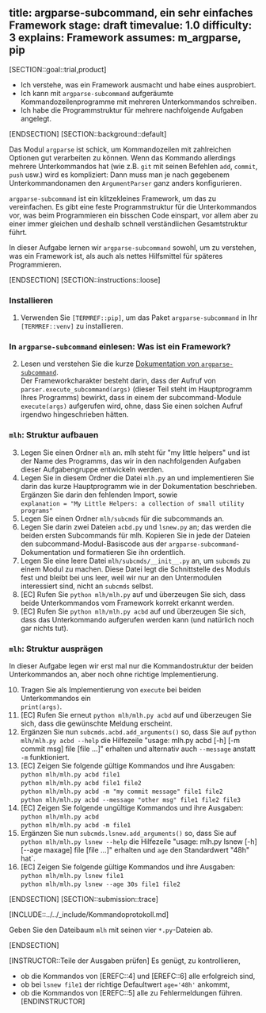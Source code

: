 title: argparse-subcommand, ein sehr einfaches Framework
stage: draft
timevalue: 1.0
difficulty: 3
explains: Framework
assumes: m_argparse, pip
---
[SECTION::goal::trial,product]

- Ich verstehe, was ein Framework ausmacht und habe eines ausprobiert.
- Ich kann mit `argparse-subcommand` aufgeräumte Kommandozeilenprogramme mit mehreren Unterkommandos schreiben.
- Ich habe die Programmstruktur für mehrere nachfolgende Aufgaben angelegt.

[ENDSECTION]
[SECTION::background::default]

Das Modul `argparse` ist schick, um Kommandozeilen mit zahlreichen Optionen gut verarbeiten zu können.
Wenn das Kommando allerdings mehrere Unterkommandos hat 
(wie z.B. `git` mit seinen Befehlen `add`, `commit`, `push` usw.)
wird es kompliziert: Dann muss man je nach gegebenem Unterkommandonamen
den `ArgumentParser` ganz anders konfigurieren.

`argparse-subcommand` ist ein klitzekleines Framework, um das zu vereinfachen.
Es gibt eine feste Programmstruktur für die Unterkommandos vor, was beim Programmieren
ein bisschen Code einspart, vor allem aber zu einer immer gleichen und deshalb schnell verständlichen
Gesamtstruktur führt.

In dieser Aufgabe lernen wir `argparse-subcommand` sowohl, um zu verstehen, was ein Framework ist,
als auch als nettes Hilfsmittel für späteres Programmieren.

[ENDSECTION]
[SECTION::instructions::loose]

### Installieren

1. Verwenden Sie `[TERMREF::pip]`, um das Paket `argparse-subcommand`
   in Ihr `[TERMREF::venv]` zu installieren.


### In `argparse-subcommand` einlesen: Was ist ein Framework?

2. Lesen und verstehen Sie die kurze 
   [Dokumentation von `argparse-subcommand`](https://github.com/prechelt/argparse_subcommand).  
   Der Frameworkcharakter besteht darin, dass der Aufruf von `parser.execute_subcommand(args)`
   (dieser Teil steht im Hauptprogramm Ihres Programms)
   bewirkt, dass in einem der subcommand-Module `execute(args)` aufgerufen wird,
   ohne, dass Sie einen solchen Aufruf irgendwo hingeschrieben hätten.

### `mlh`: Struktur aufbauen

3. Legen Sie einen Ordner `mlh` an.
   mlh steht für "my little helpers" und ist der Name des Programms, 
   das wir in den nachfolgenden Aufgaben dieser Aufgabengruppe entwickeln werden.  
4. Legen Sie in diesem Ordner die Datei `mlh.py` an und implementieren Sie darin das
   kurze Hauptprogramm wie in der Dokumentation beschrieben.  
   Ergänzen Sie darin den fehlenden Import, sowie  
   `explanation = "My Little Helpers: a collection of small utility programs"`
5. Legen Sie einen Ordner `mlh/subcmds` für die subcommands an.
6. Legen Sie darin zwei Dateien `acbd.py` und `lsnew.py` an;
   das werden die beiden ersten Subcommands für mlh. 
   Kopieren Sie in jede der Dateien den subcommand-Modul-Basiscode
   aus der `argparse-subcommand`-Dokumentation und formatieren Sie ihn ordentlich.
7. Legen Sie eine leere Datei `mlh/subcmds/__init__.py` an, um `subcmds` zu einem Modul zu machen.
   Diese Datei legt die Schnittstelle des Moduls fest und bleibt bei uns leer, 
   weil wir nur an den Untermodulen interessiert sind, nicht an `subcmds` selbst.
8. [EC] Rufen Sie `python mlh/mlh.py` auf und überzeugen Sie sich, dass beide Unterkommandos
   vom Framework korrekt erkannt werden.
9. [EC] Rufen Sie `python mlh/mlh.py acbd` auf und überzeugen Sie sich,
   dass das Unterkommando aufgerufen werden kann (und natürlich noch gar nichts tut).

### `mlh`: Struktur ausprägen

In dieser Aufgabe legen wir erst mal nur die Kommandostruktur der beiden
Unterkommandos an, aber noch ohne richtige Implementierung.

10. Tragen Sie als Implementierung von `execute` bei beiden Unterkommandos ein  
    `print(args)`.
11. [EC] Rufen Sie erneut `python mlh/mlh.py acbd` auf und überzeugen Sie sich,
    dass die gewünschte Meldung erscheint.
12. Ergänzen Sie nun `subcmds.acbd.add_arguments()` so, dass Sie auf 
    `python mlh/mlh.py acbd --help` die Hilfezeile 
    "usage: mlh.py acbd [-h] [-m commit msg] file [file ...]" erhalten
    und alternativ auch `--message` anstatt `-m` funktioniert.
13. [EC] Zeigen Sie folgende gültige Kommandos und ihre Ausgaben:  
    `python mlh/mlh.py acbd file1`  
    `python mlh/mlh.py acbd file1 file2`  
    `python mlh/mlh.py acbd -m "my commit message" file1 file2`  
    `python mlh/mlh.py acbd --message "other msg" file1 file2 file3`  
14. [EC] Zeigen Sie folgende ungültige Kommandos und ihre Ausgaben:  
    `python mlh/mlh.py acbd`  
    `python mlh/mlh.py acbd -m file1`  
15. Ergänzen Sie nun `subcmds.lsnew.add_arguments()` so, dass Sie auf 
    `python mlh/mlh.py lsnew --help` die Hilfezeile 
    "usage: mlh.py lsnew [-h] [--age maxage] file [file ...]" erhalten
    und `age` den Standardwert "48h" hat`.
16. [EC] Zeigen Sie folgende gültige Kommandos und ihre Ausgaben:  
    `python mlh/mlh.py lsnew file1`  
    `python mlh/mlh.py lsnew --age 30s file1 file2`  

[ENDSECTION]
[SECTION::submission::trace]

[INCLUDE::../../_include/Kommandoprotokoll.md]

Geben Sie den Dateibaum `mlh` mit seinen vier `*.py`-Dateien ab.

[ENDSECTION]

[INSTRUCTOR::Teile der Ausgaben prüfen]
Es genügt, zu kontrollieren, 

- ob die Kommandos von [EREFC::4] und [EREFC::6] alle erfolgreich sind,
- ob bei `lsnew file1` der richtige Defaultwert `age='48h'` ankommt,
- ob die Kommandos von [EREFC::5] alle zu Fehlermeldungen führen.
[ENDINSTRUCTOR]
